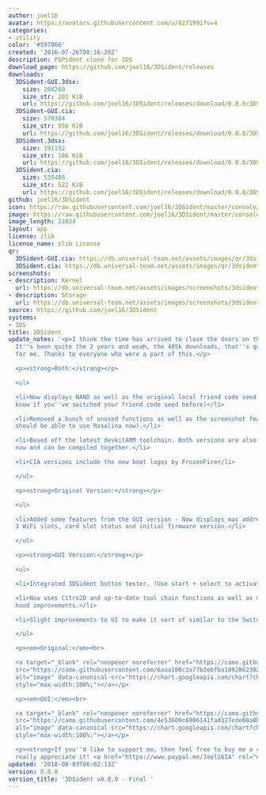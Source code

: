 ```yaml
---
author: joel16
avatar: https://avatars.githubusercontent.com/u/6271991?v=4
categories:
- utility
color: '#597066'
created: '2016-07-26T00:16:20Z'
description: PSPident clone for 3DS
download_page: https://github.com/joel16/3DSident/releases
downloads:
  3DSident-GUI.3dsx:
    size: 208260
    size_str: 203 KiB
    url: https://github.com/joel16/3DSident/releases/download/0.8.0/3DSident-GUI.3dsx
  3DSident-GUI.cia:
    size: 570304
    size_str: 556 KiB
    url: https://github.com/joel16/3DSident/releases/download/0.8.0/3DSident-GUI.cia
  3DSident.3dsx:
    size: 191192
    size_str: 186 KiB
    url: https://github.com/joel16/3DSident/releases/download/0.8.0/3DSident.3dsx
  3DSident.cia:
    size: 535488
    size_str: 522 KiB
    url: https://github.com/joel16/3DSident/releases/download/0.8.0/3DSident.cia
github: joel16/3DSident
icon: https://raw.githubusercontent.com/joel16/3DSident/master/console/res/icon.png
image: https://raw.githubusercontent.com/joel16/3DSident/master/console/res/banner.png
image_length: 21034
layout: app
license: zlib
license_name: zlib License
qr:
  3DSident-GUI.cia: https://db.universal-team.net/assets/images/qr/3dsident-gui.cia.png
  3DSident.cia: https://db.universal-team.net/assets/images/qr/3dsident.cia.png
screenshots:
- description: Kernel
  url: https://db.universal-team.net/assets/images/screenshots/3dsident/kernel.png
- description: Storage
  url: https://db.universal-team.net/assets/images/screenshots/3dsident/storage.png
source: https://github.com/joel16/3DSident
systems:
- 3DS
title: 3DSident
update_notes: '<p>I think the time has arrived to close the doors on this project.
  It''s been quite the 2 years and woah, the 405k downloads, that''s quite the milestone
  for me. Thanks to everyone who were a part of this.</p>

  <p><strong>Both:</strong></p>

  <ul>

  <li>Now displays NAND as well as the original local friend code seed. (Useful to
  know if you''ve switched your friend code seed before)</li>

  <li>Removed a bunch of unused functions as well as the screenshot feature. (You
  should be able to use Rosalina now).</li>

  <li>Based off the latest devkitARM toolchain. Both versions are also under one branch
  now and can be compiled together.</li>

  <li>CIA versions include the new boot logos by FrozenFire</li>

  </ul>

  <p><strong>Original Version:</strong></p>

  <ul>

  <li>Added some features from the GUI version - Now displays mac address for all
  3 WiFi slots, card slot status and initial firmware version.</li>

  </ul>

  <p><strong>GUI Version:</strong></p>

  <ul>

  <li>Integrated 3DSident button tester. (Use start + select to activate/deactivate)</li>

  <li>Now uses Citro2D and up-to-date tool chain functions as well as many under the
  hood improvements.</li>

  <li>Slight improvements to UI to make it sort of similar to the Switch version.</li>

  </ul>

  <p><em>Original:</em><br>

  <a target="_blank" rel="noopener noreferrer" href="https://camo.githubusercontent.com/6aaa108c2a77b2ebfba189286230291bba817844c8348bc10241fd17e98728aa/68747470733a2f2f63686172742e676f6f676c65617069732e636f6d2f63686172743f6368743d71722663686c3d68747470732533412532462532466769746875622e636f6d2532466a6f656c31362532463344536964656e7425324672656c6561736573253246646f776e6c6f6164253246302e382e302532463344536964656e742e636961266368733d313830783138302663686f653d5554462d382663686c643d4c25374332"><img
  src="https://camo.githubusercontent.com/6aaa108c2a77b2ebfba189286230291bba817844c8348bc10241fd17e98728aa/68747470733a2f2f63686172742e676f6f676c65617069732e636f6d2f63686172743f6368743d71722663686c3d68747470732533412532462532466769746875622e636f6d2532466a6f656c31362532463344536964656e7425324672656c6561736573253246646f776e6c6f6164253246302e382e302532463344536964656e742e636961266368733d313830783138302663686f653d5554462d382663686c643d4c25374332"
  alt="image" data-canonical-src="https://chart.googleapis.com/chart?cht=qr&amp;chl=https%3A%2F%2Fgithub.com%2Fjoel16%2F3DSident%2Freleases%2Fdownload%2F0.8.0%2F3DSident.cia&amp;chs=180x180&amp;choe=UTF-8&amp;chld=L%7C2"
  style="max-width:100%;"></a></p>

  <p><em>GUI:</em><br>

  <a target="_blank" rel="noopener noreferrer" href="https://camo.githubusercontent.com/4e53609c6906141fad327ede60a8b26ce7b05231e205858ca647970af1e2e8d7/68747470733a2f2f63686172742e676f6f676c65617069732e636f6d2f63686172743f6368743d71722663686c3d68747470732533412532462532466769746875622e636f6d2532466a6f656c31362532463344536964656e7425324672656c6561736573253246646f776e6c6f6164253246302e382e302532463344536964656e742d4755492e636961266368733d313830783138302663686f653d5554462d382663686c643d4c25374332"><img
  src="https://camo.githubusercontent.com/4e53609c6906141fad327ede60a8b26ce7b05231e205858ca647970af1e2e8d7/68747470733a2f2f63686172742e676f6f676c65617069732e636f6d2f63686172743f6368743d71722663686c3d68747470732533412532462532466769746875622e636f6d2532466a6f656c31362532463344536964656e7425324672656c6561736573253246646f776e6c6f6164253246302e382e302532463344536964656e742d4755492e636961266368733d313830783138302663686f653d5554462d382663686c643d4c25374332"
  alt="image" data-canonical-src="https://chart.googleapis.com/chart?cht=qr&amp;chl=https%3A%2F%2Fgithub.com%2Fjoel16%2F3DSident%2Freleases%2Fdownload%2F0.8.0%2F3DSident-GUI.cia&amp;chs=180x180&amp;choe=UTF-8&amp;chld=L%7C2"
  style="max-width:100%;"></a></p>

  <p><strong>If you''d like to support me, then feel free to buy me a coffee, I''d
  really appreciate it! <a href="https://www.paypal.me/Joel16IA" rel="nofollow">https://www.paypal.me/Joel16IA</a></strong></p>'
updated: '2018-08-03T06:02:13Z'
version: 0.8.0
version_title: '3DSident v0.8.0 - Final '
---
```

